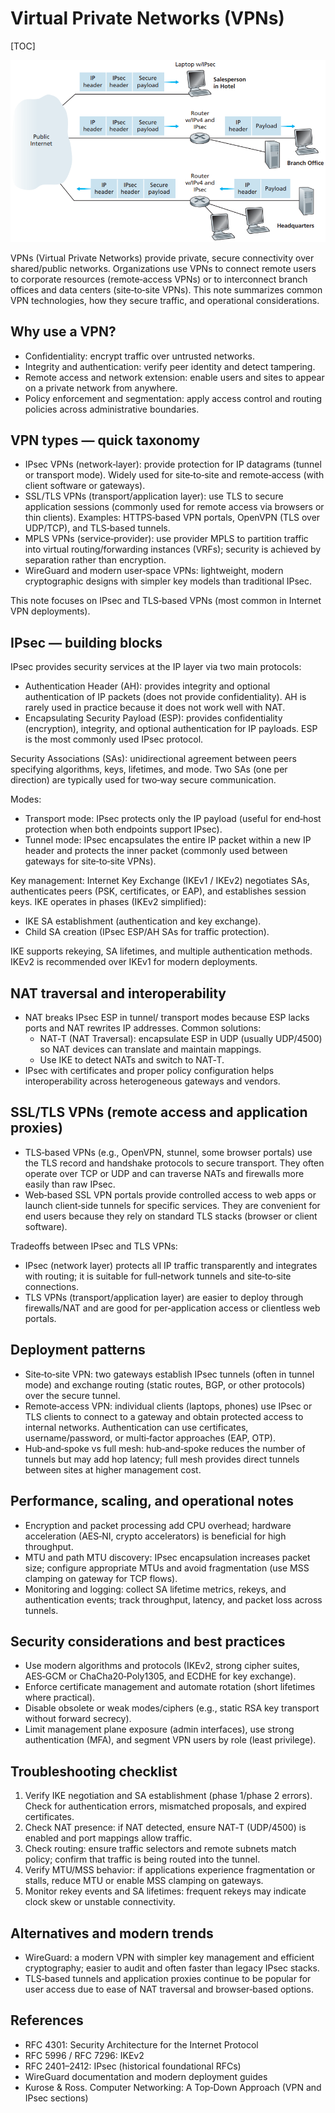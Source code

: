 # Virtual Private Networks (VPNs)

[TOC]

![vpn](res/vpn.png)

VPNs (Virtual Private Networks) provide private, secure connectivity over shared/public networks. Organizations use VPNs to connect remote users to corporate resources (remote‑access VPNs) or to interconnect branch offices and data centers (site‑to‑site VPNs). This note summarizes common VPN technologies, how they secure traffic, and operational considerations.

## Why use a VPN?

- Confidentiality: encrypt traffic over untrusted networks.
- Integrity and authentication: verify peer identity and detect tampering.
- Remote access and network extension: enable users and sites to appear on a private network from anywhere.
- Policy enforcement and segmentation: apply access control and routing policies across administrative boundaries.

## VPN types — quick taxonomy

- IPsec VPNs (network‑layer): provide protection for IP datagrams (tunnel or transport mode). Widely used for site‑to‑site and remote‑access (with client software or gateways).
- SSL/TLS VPNs (transport/application layer): use TLS to secure application sessions (commonly used for remote access via browsers or thin clients). Examples: HTTPS‑based VPN portals, OpenVPN (TLS over UDP/TCP), and TLS‑based tunnels.
- MPLS VPNs (service‑provider): use provider MPLS to partition traffic into virtual routing/forwarding instances (VRFs); security is achieved by separation rather than encryption.
- WireGuard and modern user‑space VPNs: lightweight, modern cryptographic designs with simpler key models than traditional IPsec.

This note focuses on IPsec and TLS‑based VPNs (most common in Internet VPN deployments).

## IPsec — building blocks

IPsec provides security services at the IP layer via two main protocols:

- Authentication Header (AH): provides integrity and optional authentication of IP packets (does not provide confidentiality). AH is rarely used in practice because it does not work well with NAT.
- Encapsulating Security Payload (ESP): provides confidentiality (encryption), integrity, and optional authentication for IP payloads. ESP is the most commonly used IPsec protocol.

Security Associations (SAs): unidirectional agreement between peers specifying algorithms, keys, lifetimes, and mode. Two SAs (one per direction) are typically used for two‑way secure communication.

Modes:

- Transport mode: IPsec protects only the IP payload (useful for end‑host protection when both endpoints support IPsec).
- Tunnel mode: IPsec encapsulates the entire IP packet within a new IP header and protects the inner packet (commonly used between gateways for site‑to‑site VPNs).

Key management: Internet Key Exchange (IKEv1 / IKEv2) negotiates SAs, authenticates peers (PSK, certificates, or EAP), and establishes session keys. IKE operates in phases (IKEv2 simplified):

- IKE SA establishment (authentication and key exchange).
- Child SA creation (IPsec ESP/AH SAs for traffic protection).

IKE supports rekeying, SA lifetimes, and multiple authentication methods. IKEv2 is recommended over IKEv1 for modern deployments.

## NAT traversal and interoperability

- NAT breaks IPsec ESP in tunnel/ transport modes because ESP lacks ports and NAT rewrites IP addresses. Common solutions:
	- NAT‑T (NAT Traversal): encapsulate ESP in UDP (usually UDP/4500) so NAT devices can translate and maintain mappings.
	- Use IKE to detect NATs and switch to NAT‑T.
- IPsec with certificates and proper policy configuration helps interoperability across heterogeneous gateways and vendors.

## SSL/TLS VPNs (remote access and application proxies)

- TLS‑based VPNs (e.g., OpenVPN, stunnel, some browser portals) use the TLS record and handshake protocols to secure transport. They often operate over TCP or UDP and can traverse NATs and firewalls more easily than raw IPsec.
- Web‑based SSL VPN portals provide controlled access to web apps or launch client‑side tunnels for specific services. They are convenient for end users because they rely on standard TLS stacks (browser or client software).

Tradeoffs between IPsec and TLS VPNs:

- IPsec (network layer) protects all IP traffic transparently and integrates with routing; it is suitable for full‑network tunnels and site‑to‑site connections.
- TLS VPNs (transport/application layer) are easier to deploy through firewalls/NAT and are good for per‑application access or clientless web portals.

## Deployment patterns

- Site‑to‑site VPN: two gateways establish IPsec tunnels (often in tunnel mode) and exchange routing (static routes, BGP, or other protocols) over the secure tunnel.
- Remote‑access VPN: individual clients (laptops, phones) use IPsec or TLS clients to connect to a gateway and obtain protected access to internal networks. Authentication can use certificates, username/password, or multi‑factor approaches (EAP, OTP).
- Hub‑and‑spoke vs full mesh: hub‑and‑spoke reduces the number of tunnels but may add hop latency; full mesh provides direct tunnels between sites at higher management cost.

## Performance, scaling, and operational notes

- Encryption and packet processing add CPU overhead; hardware acceleration (AES‑NI, crypto accelerators) is beneficial for high throughput.
- MTU and path MTU discovery: IPsec encapsulation increases packet size; configure appropriate MTUs and avoid fragmentation (use MSS clamping on gateway for TCP flows).
- Monitoring and logging: collect SA lifetime metrics, rekeys, and authentication events; track throughput, latency, and packet loss across tunnels.

## Security considerations and best practices

- Use modern algorithms and protocols (IKEv2, strong cipher suites, AES‑GCM or ChaCha20‑Poly1305, and ECDHE for key exchange).
- Enforce certificate management and automate rotation (short lifetimes where practical).
- Disable obsolete or weak modes/ciphers (e.g., static RSA key transport without forward secrecy).
- Limit management plane exposure (admin interfaces), use strong authentication (MFA), and segment VPN users by role (least privilege).

## Troubleshooting checklist

1. Verify IKE negotiation and SA establishment (phase 1/phase 2 errors). Check for authentication errors, mismatched proposals, and expired certificates.
2. Check NAT presence: if NAT detected, ensure NAT‑T (UDP/4500) is enabled and port mappings allow traffic.
3. Check routing: ensure traffic selectors and remote subnets match policy; confirm that traffic is being routed into the tunnel.
4. Verify MTU/MSS behavior: if applications experience fragmentation or stalls, reduce MTU or enable MSS clamping on gateways.
5. Monitor rekey events and SA lifetimes: frequent rekeys may indicate clock skew or unstable connectivity.

## Alternatives and modern trends

- WireGuard: a modern VPN with simpler key management and efficient cryptography; easier to audit and often faster than legacy IPsec stacks.
- TLS‑based tunnels and application proxies continue to be popular for user access due to ease of NAT traversal and browser‑based options.

## References

- RFC 4301: Security Architecture for the Internet Protocol
- RFC 5996 / RFC 7296: IKEv2
- RFC 2401–2412: IPsec (historical foundational RFCs)
- WireGuard documentation and modern deployment guides
- Kurose & Ross. Computer Networking: A Top‑Down Approach (VPN and IPsec sections)

